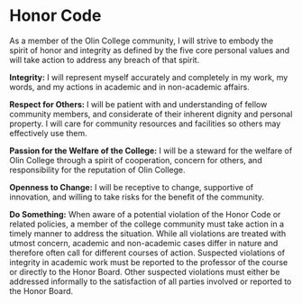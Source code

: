 # Honor Code

As a member of the Olin College community, I will strive to embody the spirit of honor and integrity as defined by the five core personal values and will take action to address any breach of that spirit.

**Integrity:** I will represent myself accurately and completely in my work, my words, and my actions in academic and
in non-academic affairs.

**Respect for Others:** I will be patient with and understanding of fellow community members, and considerate of their inherent dignity and personal property. I will care for community resources and facilities so others may effectively use them.

**Passion for the Welfare of the College:** I will be a steward for the welfare of Olin College through a spirit of cooperation, concern for others, and
responsibility for the reputation of Olin College.

**Openness to Change:** I will be receptive to change, supportive of innovation, and willing to take risks for the benefit of the
community.

**Do Something:** When aware of a potential violation of the Honor Code or related policies, a member of the college community must take action in a timely manner to address the situation. While all violations are treated with utmost concern, academic and non-academic cases differ in nature and therefore often call for different courses of action. Suspected violations of integrity in academic work must be reported to the professor of the course or directly to the Honor Board. Other suspected violations must either be addressed informally to the satisfaction of all parties involved or reported to the Honor Board.
